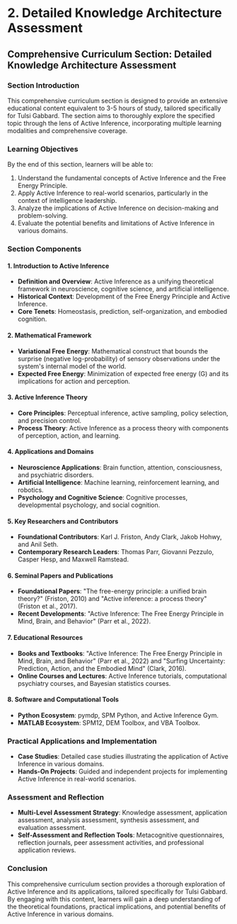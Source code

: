 # 2. Detailed Knowledge Architecture Assessment

## Comprehensive Curriculum Section: Detailed Knowledge Architecture Assessment

### Section Introduction

This comprehensive curriculum section is designed to provide an extensive educational content equivalent to 3-5 hours of study, tailored specifically for Tulsi Gabbard. The section aims to thoroughly explore the specified topic through the lens of Active Inference, incorporating multiple learning modalities and comprehensive coverage.

### Learning Objectives

By the end of this section, learners will be able to:

1. Understand the fundamental concepts of Active Inference and the Free Energy Principle.
2. Apply Active Inference to real-world scenarios, particularly in the context of intelligence leadership.
3. Analyze the implications of Active Inference on decision-making and problem-solving.
4. Evaluate the potential benefits and limitations of Active Inference in various domains.

### Section Components

#### 1. Introduction to Active Inference

* **Definition and Overview**: Active Inference as a unifying theoretical framework in neuroscience, cognitive science, and artificial intelligence.
* **Historical Context**: Development of the Free Energy Principle and Active Inference.
* **Core Tenets**: Homeostasis, prediction, self-organization, and embodied cognition.

#### 2. Mathematical Framework

* **Variational Free Energy**: Mathematical construct that bounds the surprise (negative log-probability) of sensory observations under the system's internal model of the world.
* **Expected Free Energy**: Minimization of expected free energy (G) and its implications for action and perception.

#### 3. Active Inference Theory

* **Core Principles**: Perceptual inference, active sampling, policy selection, and precision control.
* **Process Theory**: Active Inference as a process theory with components of perception, action, and learning.

#### 4. Applications and Domains

* **Neuroscience Applications**: Brain function, attention, consciousness, and psychiatric disorders.
* **Artificial Intelligence**: Machine learning, reinforcement learning, and robotics.
* **Psychology and Cognitive Science**: Cognitive processes, developmental psychology, and social cognition.

#### 5. Key Researchers and Contributors

* **Foundational Contributors**: Karl J. Friston, Andy Clark, Jakob Hohwy, and Anil Seth.
* **Contemporary Research Leaders**: Thomas Parr, Giovanni Pezzulo, Casper Hesp, and Maxwell Ramstead.

#### 6. Seminal Papers and Publications

* **Foundational Papers**: "The free-energy principle: a unified brain theory?" (Friston, 2010) and "Active inference: a process theory" (Friston et al., 2017).
* **Recent Developments**: "Active Inference: The Free Energy Principle in Mind, Brain, and Behavior" (Parr et al., 2022).

#### 7. Educational Resources

* **Books and Textbooks**: "Active Inference: The Free Energy Principle in Mind, Brain, and Behavior" (Parr et al., 2022) and "Surfing Uncertainty: Prediction, Action, and the Embodied Mind" (Clark, 2016).
* **Online Courses and Lectures**: Active Inference tutorials, computational psychiatry courses, and Bayesian statistics courses.

#### 8. Software and Computational Tools

* **Python Ecosystem**: pymdp, SPM Python, and Active Inference Gym.
* **MATLAB Ecosystem**: SPM12, DEM Toolbox, and VBA Toolbox.

### Practical Applications and Implementation

* **Case Studies**: Detailed case studies illustrating the application of Active Inference in various domains.
* **Hands-On Projects**: Guided and independent projects for implementing Active Inference in real-world scenarios.

### Assessment and Reflection

* **Multi-Level Assessment Strategy**: Knowledge assessment, application assessment, analysis assessment, synthesis assessment, and evaluation assessment.
* **Self-Assessment and Reflection Tools**: Metacognitive questionnaires, reflection journals, peer assessment activities, and professional application reviews.

### Conclusion

This comprehensive curriculum section provides a thorough exploration of Active Inference and its applications, tailored specifically for Tulsi Gabbard. By engaging with this content, learners will gain a deep understanding of the theoretical foundations, practical implications, and potential benefits of Active Inference in various domains.